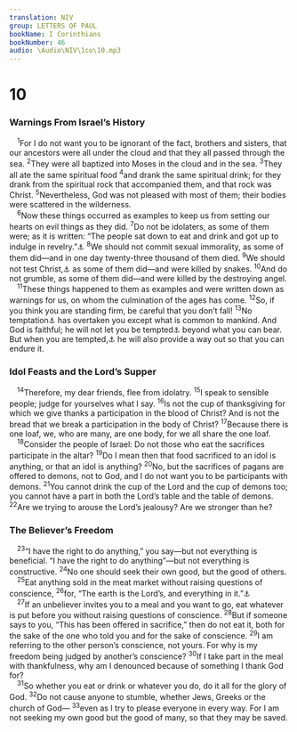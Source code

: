 ```yaml
---
translation: NIV
group: LETTERS OF PAUL
bookName: I Corinthians 
bookNumber: 46
audio: \Audio\NIV\1co\10.mp3
---
```


<div class="title"><h1>10</h1><h3>Warnings From Israel’s History </h3></div>
<span class="verse 1co_10_1"> <sup>1</sup>For I do not want you to be ignorant of the fact, brothers and sisters, that our ancestors were all under the cloud and that they all passed through the sea. </span>
<span class="verse 1co_10_2"><sup>2</sup>They were all baptized into Moses in the cloud and in the sea. </span>
<span class="verse 1co_10_3"><sup>3</sup>They all ate the same spiritual food </span>
<span class="verse 1co_10_4"><sup>4</sup>and drank the same spiritual drink; for they drank from the spiritual rock that accompanied them, and that rock was Christ. </span>
<span class="verse 1co_10_5"><sup>5</sup>Nevertheless, God was not pleased with most of them; their bodies were scattered in the wilderness. <br/></span>
<span class="verse 1co_10_6"> <sup>6</sup>Now these things occurred as examples to keep us from setting our hearts on evil things as they did. </span>
<span class="verse 1co_10_7"><sup>7</sup>Do not be idolaters, as some of them were; as it is written: “The people sat down to eat and drink and got up to indulge in revelry.”<a data-toggle="tooltip" data-placement="bottom" title="Exodus 32:6">⚓</a></span>
<span class="verse 1co_10_8"><sup>8</sup>We should not commit sexual immorality, as some of them did—and in one day twenty-three thousand of them died. </span>
<span class="verse 1co_10_9"><sup>9</sup>We should not test Christ,<a data-toggle="tooltip" data-placement="bottom" title="Some manuscripts test the Lord">⚓</a> as some of them did—and were killed by snakes. </span>
<span class="verse 1co_10_10"><sup>10</sup>And do not grumble, as some of them did—and were killed by the destroying angel. <br/></span>
<span class="verse 1co_10_11"> <sup>11</sup>These things happened to them as examples and were written down as warnings for us, on whom the culmination of the ages has come. </span>
<span class="verse 1co_10_12"><sup>12</sup>So, if you think you are standing firm, be careful that you don’t fall! </span>
<span class="verse 1co_10_13"><sup>13</sup>No temptation<a data-toggle="tooltip" data-placement="bottom" title="The Greek for temptation and tempted can also mean testing and tested .">⚓</a> has overtaken you except what is common to mankind. And God is faithful; he will not let you be tempted<a data-toggle="tooltip" data-placement="bottom" title="The Greek for temptation and tempted can also mean testing and tested .">⚓</a> beyond what you can bear. But when you are tempted,<a data-toggle="tooltip" data-placement="bottom" title="The Greek for temptation and tempted can also mean testing and tested .">⚓</a> he will also provide a way out so that you can endure it. <br/></span>
<div class="title"><h3>Idol Feasts and the Lord’s Supper </h3></div>
<span class="verse 1co_10_14"> <sup>14</sup>Therefore, my dear friends, flee from idolatry. </span>
<span class="verse 1co_10_15"><sup>15</sup>I speak to sensible people; judge for yourselves what I say. </span>
<span class="verse 1co_10_16"><sup>16</sup>Is not the cup of thanksgiving for which we give thanks a participation in the blood of Christ? And is not the bread that we break a participation in the body of Christ? </span>
<span class="verse 1co_10_17"><sup>17</sup>Because there is one loaf, we, who are many, are one body, for we all share the one loaf. <br/></span>
<span class="verse 1co_10_18"> <sup>18</sup>Consider the people of Israel: Do not those who eat the sacrifices participate in the altar? </span>
<span class="verse 1co_10_19"><sup>19</sup>Do I mean then that food sacrificed to an idol is anything, or that an idol is anything? </span>
<span class="verse 1co_10_20"><sup>20</sup>No, but the sacrifices of pagans are offered to demons, not to God, and I do not want you to be participants with demons. </span>
<span class="verse 1co_10_21"><sup>21</sup>You cannot drink the cup of the Lord and the cup of demons too; you cannot have a part in both the Lord’s table and the table of demons. </span>
<span class="verse 1co_10_22"><sup>22</sup>Are we trying to arouse the Lord’s jealousy? Are we stronger than he? <br/></span>
<div class="title"><h3>The Believer’s Freedom </h3></div>
<span class="verse 1co_10_23"> <sup>23</sup>“I have the right to do anything,” you say—but not everything is beneficial. “I have the right to do anything”—but not everything is constructive. </span>
<span class="verse 1co_10_24"><sup>24</sup>No one should seek their own good, but the good of others. <br/></span>
<span class="verse 1co_10_25"> <sup>25</sup>Eat anything sold in the meat market without raising questions of conscience, </span>
<span class="verse 1co_10_26"><sup>26</sup>for, “The earth is the Lord’s, and everything in it.”<a data-toggle="tooltip" data-placement="bottom" title="Psalm 24:1">⚓</a><br/></span>
<span class="verse 1co_10_27"> <sup>27</sup>If an unbeliever invites you to a meal and you want to go, eat whatever is put before you without raising questions of conscience. </span>
<span class="verse 1co_10_28"><sup>28</sup>But if someone says to you, “This has been offered in sacrifice,” then do not eat it, both for the sake of the one who told you and for the sake of conscience. </span>
<span class="verse 1co_10_29"><sup>29</sup>I am referring to the other person’s conscience, not yours. For why is my freedom being judged by another’s conscience? </span>
<span class="verse 1co_10_30"><sup>30</sup>If I take part in the meal with thankfulness, why am I denounced because of something I thank God for? <br/></span>
<span class="verse 1co_10_31"> <sup>31</sup>So whether you eat or drink or whatever you do, do it all for the glory of God. </span>
<span class="verse 1co_10_32"><sup>32</sup>Do not cause anyone to stumble, whether Jews, Greeks or the church of God— </span>
<span class="verse 1co_10_33"><sup>33</sup>even as I try to please everyone in every way. For I am not seeking my own good but the good of many, so that they may be saved. <br/></span>
